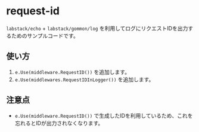# request-id
`labstack/echo` + `labstack/gommon/log` を利用してログにリクエストIDを出力するためのサンプルコードです。

## 使い方
1. `e.Use(middleware.RequestID())` を追加します。
2. `e.Use(middlewares.RequestIDInLogger())` を追加します。

## 注意点
- `e.Use(middleware.RequestID())` で生成したIDを利用しているため、これを忘れるとIDが出力されなくなります。
